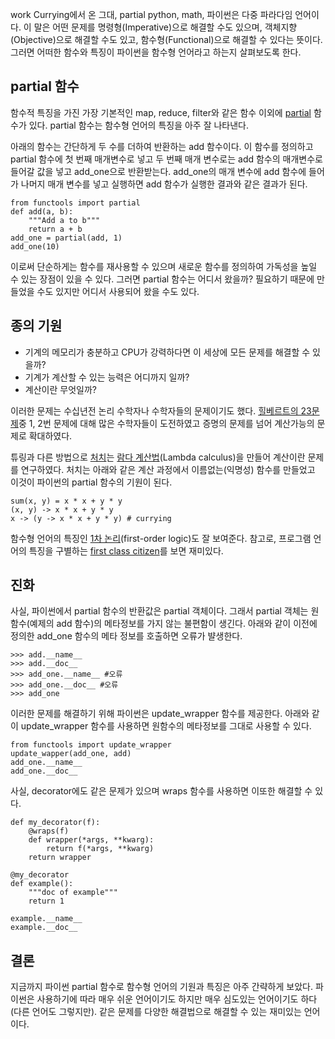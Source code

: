 work
Currying에서 온 그대, partial
python, math, 
파이썬은 다중 파라다임 언어이다. 이 말은 어떤 문제를 명령형(Imperative)으로 해결할 수도 있으며,
객체지향(Objective)으로 해결할 수도 있고, 함수형(Functional)으로 해결할 수 있다는 뜻이다.
그러면 어떠한 함수와 특징이 파이썬을 함수형 언어라고 하는지 살펴보도록 한다.

## partial 함수
함수적 특징을 가진 가장 기본적인 map, reduce, filter와 같은 함수 이외에 
[partial](https://docs.python.org/2.7/library/functools.html#functools.partial) 함수가 있다.
partial 함수는 함수형 언어의 특징을 아주 잘 나타낸다.

아래의 함수는 간단하게 두 수를 더하여 반환하는 add 함수이다.
이 함수를 정의하고 partial 함수에 첫 번째 매개변수로 넣고 
두 번째 매개 변수로는 add 함수의 매개변수로 들어갈 값을 넣고 add_one으로 반환받는다.
add_one의 매개 변수에 add 함수에 들어가 나머지 매개 변수를 넣고 실행하면
add 함수가 실행한 결과와 같은 결과가 된다.

    from functools import partial
    def add(a, b):
        """Add a to b"""
        return a + b
    add_one = partial(add, 1)
    add_one(10)

이로써 단순하게는 함수를 재사용할 수 있으며 새로운 함수를 정의하여 가독성을 높일 수 있는 장점이 있을 수 있다.
그러면 partial 함수는 어디서 왔을까? 필요하기 때문에 만들었을 수도 있지만 어디서 사용되어 왔을 수도 있다.

## 종의 기원
* 기계의 메모리가 충분하고 CPU가 강력하다면 이 세상에 모든 문제를 해결할 수 있을까? 
* 기계가 계산할 수 있는 능력은 어디까지 일까?
* 계산이란 무엇일까?

이러한 문제는 수십년전 논리 수학자나 수학자들의 문제이기도 했다.
[힐베르트의 23문제](http://ko.wikipedia.org/wiki/%ED%9E%90%EB%B2%A0%EB%A5%B4%ED%8A%B8%EC%9D%98_%EB%AC%B8%EC%A0%9C%EB%93%A4)중 1, 2번 문제에 대해 
많은 수학자들이 도전하였고 증명의 문제를 넘어 계산가능의 문제로 확대하였다.  

튜링과 다른 방법으로 [처치](http://ko.wikipedia.org/wiki/%EC%95%8C%EB%A1%A0%EC%A1%B0_%EC%B2%98%EC%B9%98)는 
[람다 계산법](http://en.wikipedia.org/wiki/Lambda_calculus)(Lambda calculus)을 만들어 계산이란 문제를 연구하였다.
처치는 아래와 같은 계산 과정에서 이름없는(익명성) 함수를 만들었고 이것이 파이썬의 partial 함수의 기원이 된다.  
 
    sum(x, y) = x * x + y * y
    (x, y) -> x * x + y * y
    x -> (y -> x * x + y * y) # currying

함수형 언어의 특징인 [1차 논리](http://ko.wikipedia.org/wiki/1%EC%B0%A8_%EB%85%BC%EB%A6%AC)(first-order logic)도 잘 보여준다.
참고로, 프로그램 언어의 특징을 구별하는 [first class citizen](http://en.wikipedia.org/wiki/First-class_citizen)를 보면 재미있다.

## 진화
사실, 파이썬에서 partial 함수의 반환값은 partial 객체이다. 
그래서 partial 객체는 원함수(예제의 add 함수)의 메타정보를 가지 않는 불편함이 생긴다.
아래와 같이 이전에 정의한 add_one 함수의 메타 정보를 호출하면 오류가 뱔생한다.
   
    >>> add.__name__
    >>> add.__doc__
    >>> add_one.__name__ #오류
    >>> add_one.__doc__ #오류
    >>> add_one

이러한 문제를 해결하기 위해 파이썬은 update_wrapper 함수를 제공한다.
아래와 같이 update_wrapper 함수를 사용하면 원함수의 메타정보를 그대로 사용할 수 있다.

    from functools import update_wrapper
    update_wapper(add_one, add)
    add_one.__name__
    add_one.__doc__

사실, decorator에도 같은 문제가 있으며 wraps 함수를 사용하면 이또한 해결할 수 있다.

    def my_decorator(f):
        @wraps(f)
    	def wrapper(*args, **kwarg):
    		return f(*args, **kwarg)
    	return wrapper
    
    @my_decorator
    def example():
        """doc of example"""
    	return 1
    	
    example.__name__
    example.__doc__

## 결론
지금까지 파이썬 partial 함수로 함수형 언어의 기원과 특징은 아주 간략하게 보았다.
파이썬은 사용하기에 따라 매우 쉬운 언어이기도 하지만 매우 심도있는 언어이기도 하다(다른 언어도 그렇지만). 
같은 문제를 다양한 해결법으로 해결할 수 있는 재미있는 언어이다.